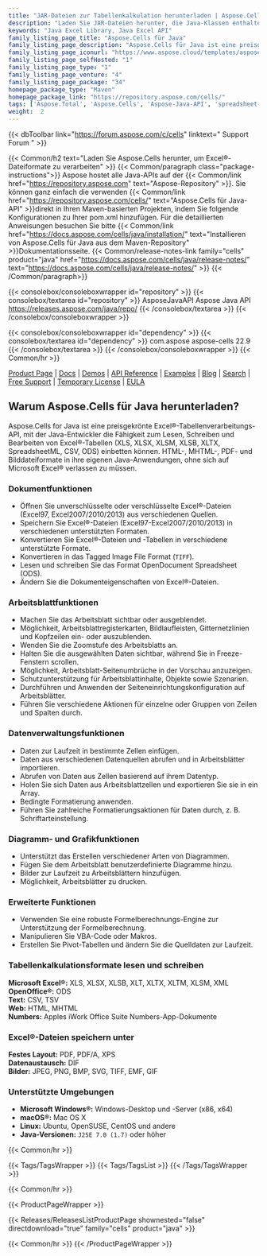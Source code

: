 ```yaml
---
title: "JAR-Dateien zur Tabellenkalkulation herunterladen | Aspose.Cells-API"
description: "Laden Sie JAR-Dateien herunter, die Java-Klassen enthalten, um Excel®-Tabellen über die lokale API zu verarbeiten, zu manipulieren und zu konvertieren. Unterstützt Diagramme, Drucken, Verschlüsselung und mehr."
keywords: "Java Excel Library, Java Excel API"
family_listing_page_title: "Aspose.Cells für Java"
family_listing_page_description: "Aspose.Cells für Java ist eine preisgekrönte API zur Verarbeitung von Excel-Tabellen, mit der Java-Entwickler die Fähigkeit zum Lesen, Schreiben und Bearbeiten von Excel-Tabellen in ihre eigenen Java-Anwendungen einbetten können, ohne sich auf Microsoft Excel verlassen zu müssen."
family_listing_page_iconurl: "https://www.aspose.cloud/templates/aspose/App_Themes/V3/images/cells/272x272/aspose_cells-for-java.png"
family_listing_page_selfHosted: "1"
family_listing_page_type: "1"
family_listing_page_venture: "4"
family_listing_page_package: "34"
homepage_package_type: "Maven"
homepage_package_link: "https://repository.aspose.com/cells/"
tags: ['Aspose.Total', 'Aspose.Cells', 'Aspose-Java-API', 'spreadsheet-java-library', 'spreadsheet-java-class', 'Maven', 'XLS', 'XLSX', 'XLSB', 'XLSM', 'XLT', 'XLTX', 'XLTM', 'XLAM', 'CSV', 'TSV', 'TabDelimited', 'TXT', 'HTML', 'MHTML', 'ODS', 'SpreadsheetML', 'Numbers', 'JSON', 'DIF', 'PDF', 'XPS', 'SVG', 'TIFF', 'PNG', 'BMP', 'EMF', 'JPEG', 'GIF', 'Markdown', 'SXC', 'FODS', 'DOCX', 'PPTX', 'Windows', 'Linux', 'Mac', 'J2SE', 'print', 'rendering', 'spreadsheet', 'encryption', 'workbook', 'excel-to-XPS', 'worksheet-to-XPS', 'workbook-to-XPS', 'excel-to-HTML', 'excel-to-PDF', 'conversion', 'convert', 'PDFA', 'worksheet-to-image', 'worksheet-to-SVG', 'JSON-to-CSV', 'CSV-to-JSON', 'import']
weight:  2
---
```


{{< dbToolbar link="https://forum.aspose.com/c/cells" linktext=" Support Forum " >}}

{{< Common/h2 text="Laden Sie Aspose.Cells herunter, um Excel®-Dateiformate zu verarbeiten"  >}}
{{< Common/paragraph class="package-instructions">}}
Aspose hostet alle Java-APIs auf der
{{< Common/link href="https://repository.aspose.com" text="Aspose-Repository"  >}}. Sie können ganz einfach die verwenden
{{< Common/link href="https://repository.aspose.com/cells/" text="Aspose.Cells für Java-API"  >}}direkt in Ihren Maven-basierten Projekten, indem Sie folgende Konfigurationen zu Ihrer pom.xml hinzufügen. Für die detaillierten Anweisungen besuchen Sie bitte
{{< Common/link href="https://docs.aspose.com/cells/java/installation/" text="Installieren von Aspose.Cells für Java aus dem Maven-Repository"  >}}Dokumentationsseite.
{{< Common/release-notes-link family="cells" product="java" href="https://docs.aspose.com/cells/java/release-notes/" text="https://docs.aspose.com/cells/java/release-notes/"  >}}
{{< /Common/paragraph>}}

{{< consolebox/consoleboxwrapper id="repository" >}}
   {{< consolebox/textarea id="repository" >}} 
      <repository>
      <id>AsposeJavaAPI</id>
      <name>Aspose Java API</name>
      <url>https://releases.aspose.com/java/repo/</url>
      </repository> 
   {{< /consolebox/textarea >}}
{{< /consolebox/consoleboxwrapper >}}

{{< consolebox/consoleboxwrapper id="dependency" >}}
   {{< consolebox/textarea id="dependency" >}}
      <dependency>
      <groupId>com.aspose</groupId>
      <artifactId>aspose-cells</artifactId>
      <version>22.9</version>
      </dependency>
   {{< /consolebox/textarea >}}
{{< /consolebox/consoleboxwrapper >}}
{{< Common/hr >}}

[Product Page](https://products.aspose.com/cells/java) | [Docs](https://docs.aspose.com/cells/java/) | [Demos](https://products.aspose.app/cells/family) | [API Reference](https://apireference.aspose.com/cells/java) | [Examples](https://github.com/aspose-cells/Aspose.Cells-for-Java) | [Blog](https://blog.aspose.com/category/cells/) | [Search](https://search.aspose.com/) | [Free Support](https://forum.aspose.com/c/cells) | [Temporary License](https://purchase.aspose.com/temporary-license) | [EULA](https://about.aspose.com/legal/eula/)

## Warum Aspose.Cells für Java herunterladen?

Aspose.Cells for Java ist eine preisgekrönte Excel®-Tabellenverarbeitungs-API, mit der Java-Entwickler die Fähigkeit zum Lesen, Schreiben und Bearbeiten von Excel®-Tabellen (XLS, XLSX, XLSM, XLSB, XLTX, SpreadsheetML, CSV, ODS) einbetten können. HTML-, MHTML-, PDF- und Bilddateiformate in ihre eigenen Java-Anwendungen, ohne sich auf Microsoft Excel® verlassen zu müssen.

### Dokumentfunktionen

- Öffnen Sie unverschlüsselte oder verschlüsselte Excel®-Dateien (Excel97, Excel2007/2010/2013) aus verschiedenen Quellen.
- Speichern Sie Excel®-Dateien (Excel97-Excel2007/2010/2013) in verschiedenen unterstützten Formaten.
- Konvertieren Sie Excel®-Dateien und -Tabellen in verschiedene unterstützte Formate.
- Konvertieren in das Tagged Image File Format (`TIFF`).
- Lesen und schreiben Sie das Format OpenDocument Spreadsheet (ODS).
- Ändern Sie die Dokumenteigenschaften von Excel®-Dateien.

### Arbeitsblattfunktionen

- Machen Sie das Arbeitsblatt sichtbar oder ausgeblendet.
- Möglichkeit, Arbeitsblattregisterkarten, Bildlaufleisten, Gitternetzlinien und Kopfzeilen ein- oder auszublenden.
- Wenden Sie die Zoomstufe des Arbeitsblatts an.
- Halten Sie die ausgewählten Daten sichtbar, während Sie in Freeze-Fenstern scrollen.
- Möglichkeit, Arbeitsblatt-Seitenumbrüche in der Vorschau anzuzeigen.
- Schutzunterstützung für Arbeitsblattinhalte, Objekte sowie Szenarien.
- Durchführen und Anwenden der Seiteneinrichtungskonfiguration auf Arbeitsblätter.
- Führen Sie verschiedene Aktionen für einzelne oder Gruppen von Zeilen und Spalten durch.

### Datenverwaltungsfunktionen

- Daten zur Laufzeit in bestimmte Zellen einfügen.
- Daten aus verschiedenen Datenquellen abrufen und in Arbeitsblätter importieren.
- Abrufen von Daten aus Zellen basierend auf ihrem Datentyp.
- Holen Sie sich Daten aus Arbeitsblattzellen und exportieren Sie sie in ein Array.
- Bedingte Formatierung anwenden.
- Führen Sie zahlreiche Formatierungsaktionen für Daten durch, z. B. Schriftarteinstellung.

### Diagramm- und Grafikfunktionen

- Unterstützt das Erstellen verschiedener Arten von Diagrammen.
- Fügen Sie dem Arbeitsblatt benutzerdefinierte Diagramme hinzu.
- Bilder zur Laufzeit zu Arbeitsblättern hinzufügen.
- Möglichkeit, Arbeitsblätter zu drucken.

### Erweiterte Funktionen

- Verwenden Sie eine robuste Formelberechnungs-Engine zur Unterstützung der Formelberechnung.
- Manipulieren Sie VBA-Code oder Makros.
- Erstellen Sie Pivot-Tabellen und ändern Sie die Quelldaten zur Laufzeit.

### Tabellenkalkulationsformate lesen und schreiben

**Microsoft Excel®:** XLS, XLSX, XLSB, XLT, XLTX, XLTM, XLSM, XML\
**OpenOffice®:** ODS\
**Text:** CSV, TSV\
**Web:** HTML, MHTML\
**Numbers:** Apples iWork Office Suite Numbers-App-Dokumente

### Excel®-Dateien speichern unter

**Festes Layout:** PDF, PDF/A, XPS\
**Datenaustausch:** DIF\
**Bilder:** JPEG, PNG, BMP, SVG, TIFF, EMF, GIF

### Unterstützte Umgebungen

- **Microsoft Windows®:** Windows-Desktop und -Server (x86, x64)
- **macOS®:** Mac OS X
- **Linux:** Ubuntu, OpenSUSE, CentOS und andere
- **Java-Versionen:** `J2SE 7.0 (1.7)` oder höher

{{< Common/hr >}}

{{< Tags/TagsWrapper >}}
 {{< Tags/TagsList >}}
{{< /Tags/TagsWrapper >}}

{{< Common/hr >}}

{{< ProductPageWrapper >}}
<!-- ReleasesListProductPage-->
   {{< Releases/ReleasesListProductPage shownested="false"  directdownload="true" family="cells" product="java" >}}
<!-- /ReleasesListProductPage-->
{{< Common/hr >}}
{{< /ProductPageWrapper >}}

